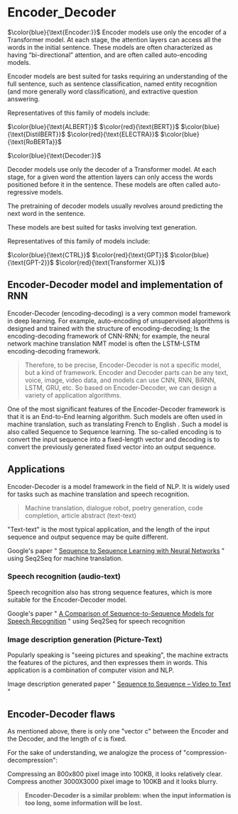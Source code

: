 # Encoder_Decoder

$\color{blue}{\text{Encoder:}}$
Encoder models use only the encoder of a Transformer model. At each stage, the attention layers can access all the words in the initial sentence. These models are often characterized as having “bi-directional” attention, and are often called auto-encoding models.

Encoder models are best suited for tasks requiring an understanding of the full sentence, such as sentence classification, named entity recognition (and more generally word classification), and extractive question answering.

Representatives of this family of models include:

$\color{blue}{\text{ALBERT}}$
$\color{red}{\text{BERT}}$
$\color{blue}{\text{DistilBERT}}$
$\color{red}{\text{ELECTRA}}$
$\color{blue}{\text{RoBERTa}}$

$\color{blue}{\text{Decoder:}}$

Decoder models use only the decoder of a Transformer model. At each stage, for a given word the attention layers can only access the words positioned before it in the sentence. These models are often called auto-regressive models.

The pretraining of decoder models usually revolves around predicting the next word in the sentence.

These models are best suited for tasks involving text generation.

Representatives of this family of models include:    

$\color{blue}{\text{CTRL}}$
$\color{red}{\text{GPT}}$
$\color{blue}{\text{GPT-2}}$
$\color{red}{\text{Transformer XL}}$



## Encoder-Decoder model and implementation of RNN

Encoder-Decoder (encoding-decoding) is a very common model framework in deep learning. For example, auto-encoding of unsupervised algorithms is designed and trained with the structure of encoding-decoding; Is the encoding-decoding framework of CNN-RNN; for example, the neural network machine translation NMT model is often the LSTM-LSTM encoding-decoding framework. 

>Therefore, to be precise, Encoder-Decoder is not a specific model, but a kind of framework. Encoder and Decoder parts can be any text, voice, image, video data, and models can use CNN, RNN, BiRNN, LSTM, GRU, etc. So based on Encoder-Decoder, we can design a variety of application algorithms.

One of the most significant features of the Encoder-Decoder framework is that it is an End-to-End learning algorithm. Such models are often used in machine translation, such as translating French to English . Such a model is also called Sequence to Sequence learning. The so-called encoding is to convert the input sequence into a fixed-length vector and decoding is to convert the previously generated fixed vector into an output sequence.


## Applications

Encoder-Decoder is a model framework in the field of NLP. It is widely used for tasks such as machine translation and speech recognition.

>Machine translation, dialogue robot, poetry generation, code completion, article abstract (text-text)

"Text-text" is the most typical application, and the length of the input sequence and output sequence may be quite different.

Google's paper " <a href="https://papers.nips.cc/paper/5346-sequence-to-sequence-learning-with-neural-networks.pdf" target="_blank">Sequence to Sequence Learning with Neural Networks</a> " using Seq2Seq for machine translation.



### Speech recognition (audio-text)

Speech recognition also has strong sequence features, which is more suitable for the Encoder-Decoder model.

Google's paper " <a href="https://research.google/pubs/pub46169/" target="_blank">A Comparison of Sequence-to-Sequence Models for Speech Recognition</a> " using Seq2Seq for speech recognition




### Image description generation (Picture-Text)

Popularly speaking is "seeing pictures and speaking", the machine extracts the features of the pictures, and then expresses them in words. This application is a combination of computer vision and NLP.

Image description generated paper " <a href="https://arxiv.org/abs/1505.00487" target="_blank">Sequence to Sequence – Video to Text</a> "






## Encoder-Decoder flaws
As mentioned above, there is only one "vector c" between the Encoder and the Decoder, and the length of c is fixed.

For the sake of understanding, we analogize the process of "compression-decompression":

Compressing an 800x800 pixel image into 100KB, it looks relatively clear. Compress another 3000X3000 pixel image to 100KB and it looks blurry.



>**Encoder-Decoder is a similar problem: when the input information is too long, some information will be lost.**
